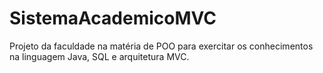 # SistemaAcademicoMVC
Projeto da faculdade na matéria de POO para exercitar os conhecimentos na linguagem Java, SQL e arquitetura MVC. 

